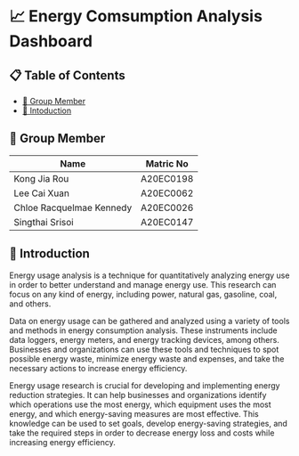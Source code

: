 # 📈 Energy Comsumption Analysis Dashboard 

## 📋 Table of Contents
* [🤵 Group Member](#🤵-group-member)
* [📒 Intoduction](#📒-introduction)

## 🤵 Group Member 
| Name | Matric No |
| ----- | ----- |
| Kong Jia Rou | A20EC0198 | 
| Lee Cai Xuan | A20EC0062 | 
| Chloe Racquelmae Kennedy| A20EC0026 | 
| Singthai Srisoi | A20EC0147 | 

## 📒 Introduction 
Energy usage analysis is a technique for quantitatively analyzing energy use in order to better understand and manage energy use. This research can focus on any kind of energy, including power, natural gas, gasoline, coal, and others.

Data on energy usage can be gathered and analyzed using a variety of tools and methods in energy consumption analysis. These instruments include data loggers, energy meters, and energy tracking devices, among others. Businesses and organizations can use these tools and techniques to spot possible energy waste, minimize energy waste and expenses, and take the necessary actions to increase energy efficiency.

Energy usage research is crucial for developing and implementing energy reduction strategies. It can help businesses and organizations identify which operations use the most energy, which equipment uses the most energy, and which energy-saving measures are most effective. This knowledge can be used to set goals, develop energy-saving strategies, and take the required steps in order to decrease energy loss and costs while increasing energy efficiency.


[def]: #📒-introduction